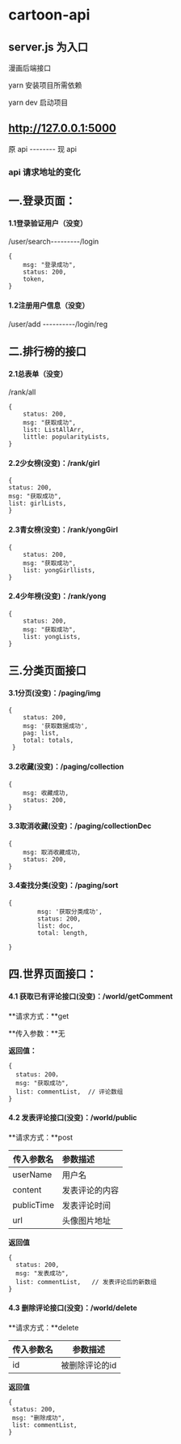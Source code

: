 # cartoon-api

## server.js 为入口

漫画后端接口

yarn 安装项目所需依赖

yarn dev 启动项目

## http://127.0.0.1:5000

原 api -------- 现 api

### api 请求地址的变化

## 一.登录页面：

#### 1.1登录验证用户（没变）

/user/search---------/login

```
{
    msg: "登录成功",
    status: 200,
    token,
}
```



#### 1.2注册用户信息（没变）

/user/add ----------/login/reg

## 二.排行榜的接口

#### **2.1总表单**（没变）

/rank/all

```
{
    status: 200,
    msg: "获取成功",
    list: ListAllArr,
    little: popularityLists,
}
```



#### **2.2少女榜**(没变)：/rank/girl

```
{
status: 200,
msg: "获取成功",
list: girlLists,
}
```



#### 2.3青女榜(没变)：/rank/yongGirl

```
{
    status: 200,
    msg: "获取成功",
    list: yongGirllists,
}
```



#### **2.4少年榜**(没变)：/rank/yong

```
{
    status: 200,
    msg: "获取成功",
    list: yongLists,
}
```



## 三.分类页面接口

#### **3.1分页**(没变)：/paging/img 

```
{
    status: 200,
    msg: '获取数据成功',
    pag: list,
    total: totals,
 }
```

#### **3.2收藏**(没变)：/paging/collection

```
{
    msg: 收藏成功,
    status: 200,
}
```



#### **3.3取消收藏(没变)：**/paging/collectionDec

```
{
    msg: 取消收藏成功,
    status: 200,
}
```



#### **3.4查找分类**(没变)：/paging/sort

```
{
        msg: '获取分类成功',
        status: 200,
        list: doc,
        total: length,
      
}
```

## 四.世界页面接口：

#### **4.1 获取已有评论接口**(没变)：/world/getComment

**请求方式：**get

**传入参数：**无

**返回值：**

```
{
  status: 200，
  msg: "获取成功",
  list: commentList,  // 评论数组
}	
```

#### **4.2 发表评论接口**(没变)：/world/public

**请求方式：**post

| 传入参数名 | 参数描述       |
| ---------- | :------------- |
| userName   | 用户名         |
| content    | 发表评论的内容 |
| publicTime | 发表评论时间   |
| url        | 头像图片地址   |

**返回值**

```
{
  status: 200,
  msg: "发表成功",
  list: commentList,   // 发表评论后的新数组 
}
```

#### **4.3 删除评论接口(没变)：**/world/delete

**请求方式：**delete

| 传入参数名 | 参数描述       |
| :--------- | -------------- |
| id         | 被删除评论的id |

**返回值**

```
{
 status: 200,
 msg: "删除成功",
 list: commentList,
}
```



